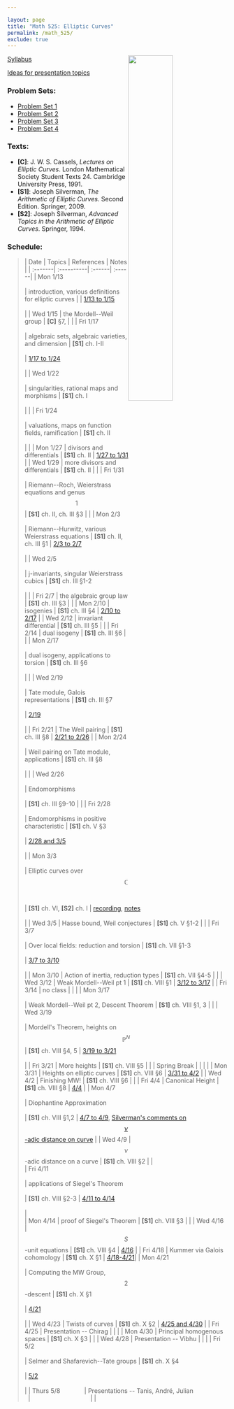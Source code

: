 ```yaml
---

layout: page
title: "Math 525: Elliptic Curves"
permalink: /math_525/
exclude: true
---  
```


<img src='EC.png' style="float:right; width:45%; margin:0px;"/>  


[Syllabus](https://drive.google.com/open?id=1-4tdv_sS_TaH5x_0Mhs3blO3FlCDZGu-&usp=drive_fs)  

[Ideas for presentation topics](https://drive.google.com/open?id=1TkiKj5VMSB9O9xsOlfrxtVfK-Dtg7pkO&usp=drive_fs)    

### Problem Sets: 
* [Problem Set 1](https://drive.google.com/open?id=1-D_T3CQqdEBX2SlotIEUK8en_CIYczWG&usp=drive_fs) 
* [Problem Set 2](https://drive.google.com/open?id=1dYDm22pNkooXHAXlrJk2yLwzCQQk0_iw&usp=drive_fs)  
* [Problem Set 3](https://drive.google.com/open?id=1xfLIS-DPz9FnJ6xL1pYq3NIE-3Kp9-0C&usp=drive_fs)  
* [Problem Set 4]()   

### Texts:
* **[C]**\:  J. W. S. Cassels, *Lectures on Elliptic Curves*. London Mathematical Society Student Texts 24. Cambridge University Press, 1991.
* **[S1]**\:  Joseph Silverman, *The Arithmetic of Elliptic Curves*. Second Edition. Springer, 2009.  
* **[S2]**\:  Joseph Silverman, *Advanced Topics in the Arithmetic of Elliptic Curves*. Springer, 1994. 

### Schedule: 

> | Date  | Topics | References | Notes |
| :-------| :----------| :------| :------|
| Mon 1/13  <br> <br> | introduction, various definitions for elliptic curves  | | [1/13 to 1/15](https://drive.google.com/open?id=1-97IterNTOaiawgYtENIhHbn1d8LpGmi&usp=drive_fs) <br> <br>  |
| Wed 1/15 | the Mordell--Weil group | **[C]** §7, | |
| Fri 1/17  <br> <br> | algebraic sets, algebraic varieties, and dimension | **[S1]** ch. I-II <br> <br> | [1/17 to 1/24](https://drive.google.com/open?id=1-Aw-sdwfM3bpWDqQzpOdxRgnRVB4h-CX&usp=drive_fs) <br> <br> |
| Wed 1/22 <br> <br> | singularities, rational maps and morphisms | **[S1]** ch. I <br> <br> | |
| Fri 1/24 <br> <br> | valuations, maps on function fields, ramification | **[S1]** ch. II <br> <br> | |
| Mon 1/27 | divisors and differentials | **[S1]** ch. II | [1/27 to 1/31](https://drive.google.com/open?id=1-S14EY60S-Qt8Qq9Y4sE8dAMGPHYAYm-&usp=drive_fs) |
| Wed 1/29 | more divisors and differentials | **[S1]** ch. II | |
| Fri 1/31   <br> <br> | Riemann--Roch, Weierstrass equations and genus $$1$$ | **[S1]** ch. II, ch. III §3  | |
| Mon 2/3 <br> <br> | Riemann--Hurwitz, various Weierstrass equations  | **[S1]** ch. II, ch. III §1   | [2/3 to 2/7](https://drive.google.com/open?id=1Z-jwpHQQVK4V4RzLDoIcJwH_PfUSbphs&usp=drive_fs)  <br> <br> |
| Wed 2/5 <br> <br> | j-invariants, singular Weierstrass cubics  | **[S1]** ch. III §1-2 <br> <br> | |
| Fri 2/7 | the algebraic group law | **[S1]** ch. III §3 |  |
| Mon 2/10   | isogenies   | **[S1]** ch. III §4   | [2/10 to 2/17](https://drive.google.com/open?id=1Yb9qvdXyVOzGFs8DziEQ6jx7KeNkW4sg&usp=drive_fs)   |
| Wed 2/12 | invariant differential | **[S1]** ch. III §5 | |
| Fri 2/14 | dual isogeny | **[S1]** ch. III §6 | |
| Mon 2/17 <br> <br> | dual isogeny, applications to torsion | **[S1]** ch. III §6 <br> <br> | |
| Wed 2/19 <br> <br> | Tate module, Galois representations | **[S1]** ch. III §7 <br> <br> | [2/19](https://drive.google.com/open?id=1nyya2xq7dxOE7Xz2b4cXOmUDfSXU2U0L&usp=drive_fs) <br> <br> |
| Fri 2/21   | The Weil pairing   | **[S1]** ch. III §8   | [2/21 to 2/26](https://drive.google.com/open?id=1GX7rEPtp5vPMxFD2TgXorfR7YETJ9COw&usp=drive_fs)   |
| Mon 2/24 <br> <br> | Weil pairing on Tate module, applications | **[S1]** ch. III §8 <br> <br> | |
| Wed 2/26 <br> <br> | Endomorphisms <br> <br> | **[S1]** ch. III §9-10 | |
| Fri 2/28 <br> <br> | Endomorphisms in positive characteristic | **[S1]** ch. V §3 <br> <br> | [2/28 and 3/5](https://drive.google.com/open?id=1IorFfhOWxwrtYdGhErxddI33LUOJRGqi&usp=drive_fs) <br> <br> |
| Mon 3/3  <br> <br> | Elliptic curves over $$\mathbb{C}$$  <br> <br> | **[S1]** ch. VI, **[S2]** ch. I | [recording](https://uic.zoom.us/rec/share/2FCZCsTjKWa8I6aJdc6OlnRwcCKcSStGO-mSOPuc6U8l_mqIQtmi8aWqgxJIlWsC.WxkiEpdA9Ek1mJcR), [notes](https://drive.google.com/open?id=1LX-eZzmk2StWu2b67kQBzUQG2XZrMnUN&usp=drive_fs) <br> <br> |
| Wed 3/5 | Hasse bound, Weil conjectures | **[S1]** ch. V §1-2 | |
| Fri 3/7  <br> <br> | Over local fields: reduction and torsion | **[S1]** ch. VII §1-3  <br> <br> | [3/7 to 3/10](https://drive.google.com/open?id=1ZR-yMsmR3LdOT4M4-i6FulDMEp9l3xnE&usp=drive_fs)  <br> <br> |
| Mon 3/10 | Action of inertia, reduction types | **[S1]** ch. VII §4-5 | |
| Wed 3/12 | Weak Mordell--Weil pt 1 | **[S1]** ch. VIII §1 | [3/12 to 3/17](https://drive.google.com/open?id=1O70fp3UaGhurCdFx1P8-Uoz__K2Is7ju&usp=drive_fs) |
| Fri 3/14 | no class | | |
| Mon 3/17  <br> <br> | Weak Mordell--Weil pt 2, Descent Theorem | **[S1]** ch. VIII §1, 3 | |
| Wed 3/19  <br> <br> | Mordell's Theorem, heights on $$\mathbb{P}^N$$  | **[S1]** ch. VIII §4, 5 | [3/19 to 3/21](https://drive.google.com/open?id=1SxalOawZr2U7utaKa0gK-h_cOZ9YN16q&usp=drive_fs) <br> <br> |
| Fri 3/21 | More heights | **[S1]** ch. VIII §5 | |
| Spring Break  | | | |
| Mon 3/31 | Heights on elliptic curves | **[S1]** ch. VIII §6 | [3/31 to 4/2](https://drive.google.com/open?id=1BcmBVz7Bu4UTD78liV8xPknFacrXog3u&usp=drive_fs) |
| Wed 4/2 | Finishing MW! | **[S1]** ch. VIII §6 | |
| Fri 4/4 | Canonical Height | **[S1]** ch. VIII §8 | [4/4](https://drive.google.com/open?id=1d-FGWfgfF_nOYp2fyG_-faxoixn3hKOs&usp=drive_fs) |
| Mon 4/7  <br> <br>  | Diophantine Approximation <br> <br> | **[S1]** ch. VIII §1,2  | [4/7 to 4/9](https://drive.google.com/open?id=1_ACEbVkDsTnn8fy5jLKqt47WvxA6nuvt&usp=drive_fs), [Silverman's comments on $$\nu$$-adic distance on curve](https://mathoverflow.net/questions/71630/distance-functions-on-elliptic-curves-over-number-fields) |
| Wed 4/9 | $$\nu$$-adic distance on a curve | **[S1]** ch. VIII §2 | |  
| Fri 4/11 <br> <br> | applications of Siegel's Theorem <br> <br> | **[S1]** ch. VIII §2-3 | [4/11 to 4/14](https://drive.google.com/open?id=1_8JWHMpkMaLRW8wpYKgJ6dhACDoCkvu8&usp=drive_fs) <br> <br> |  
| Mon 4/14 | proof of Siegel's Theorem | **[S1]** ch. VIII §3 | |
| Wed 4/16 | $$S$$-unit equations | **[S1]** ch. VIII §4 | [4/16](https://drive.google.com/open?id=1bTjnxRtLcXCG2pU3YVHSA3CWUB3_WuRV&usp=drive_fs) |
| Fri 4/18 | Kummer via Galois cohomology | **[S1]** ch. X §1 | [4/18-4/21](https://drive.google.com/open?id=1BgtG7LFWXpU5YZluv1Fr7gMWpbRgePV1&usp=drive_fs)|
| Mon 4/21 <br> <br> | Computing the MW Group, $$2$$-descent | **[S1]** ch. X §1 <br> <br> | [4/21](https://drive.google.com/open?id=18gWU4PmyxPDjYn4OznuyyhW8ubZyE3vu&usp=drive_fs) <br> <br> |
| Wed 4/23 | Twists of curves | **[S1]** ch. X §2 | [4/25 and 4/30](https://drive.google.com/open?id=1viLQHzAZzkjwvnZ2Xx3nq2rJjxAGzfKs&usp=drive_fs) |
| Fri 4/25 | Presentation -- Chirag | | |
| Mon 4/30 | Principal homogenous spaces | **[S1]** ch. X §3 | |
| Wed 4/28 | Presentation -- Vibhu | | |
| Fri 5/2 <br> <br> | Selmer and Shafarevich--Tate groups | **[S1]** ch. X §4 <br> <br> | [5/2](https://drive.google.com/open?id=1cnWSX4TibdTk17xZacQ8U1tw4wr8EuVf&usp=drive_fs) <br> <br> |
| Thurs 5/8  &nbsp; &nbsp; &nbsp; &nbsp; &nbsp; &nbsp; &nbsp;| Presentations -- Tanis, André, Julian &nbsp; &nbsp; &nbsp; &nbsp; &nbsp; &nbsp; &nbsp; &nbsp; &nbsp; &nbsp; | &nbsp; &nbsp; &nbsp; &nbsp; &nbsp; &nbsp; &nbsp; &nbsp; &nbsp; &nbsp; &nbsp; &nbsp; &nbsp; &nbsp; &nbsp; &nbsp; &nbsp; | |


